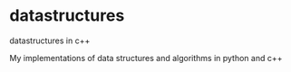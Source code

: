 # datastructures
datastructures in c++

My implementations of data structures and algorithms in python and c++
